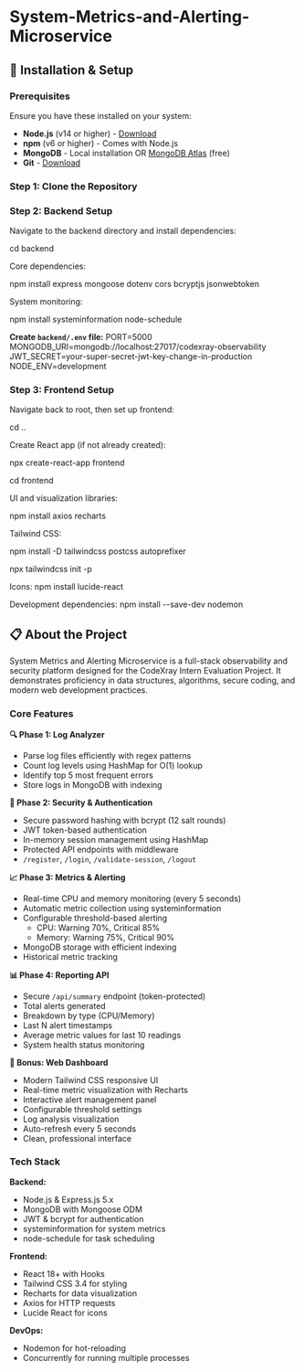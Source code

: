 # System-Metrics-and-Alerting-Microservice


## 🚀 Installation & Setup

### Prerequisites

Ensure you have these installed on your system:
- **Node.js** (v14 or higher) - [Download](https://nodejs.org/)
- **npm** (v6 or higher) - Comes with Node.js
- **MongoDB** - Local installation OR [MongoDB Atlas](https://www.mongodb.com/cloud/atlas) (free)
- **Git** - [Download](https://git-scm.com/)

### Step 1: Clone the Repository


### Step 2: Backend Setup

Navigate to the backend directory and install dependencies:

cd backend

Core dependencies:

npm install express mongoose dotenv cors bcryptjs jsonwebtoken

System monitoring:

npm install systeminformation node-schedule

**Create `backend/.env` file:**
PORT=5000
MONGODB_URI=mongodb://localhost:27017/codexray-observability
JWT_SECRET=your-super-secret-jwt-key-change-in-production
NODE_ENV=development

### Step 3: Frontend Setup

Navigate back to root, then set up frontend:

cd ..

Create React app (if not already created):

npx create-react-app frontend

cd frontend

UI and visualization libraries:

npm install axios recharts

Tailwind CSS:

npm install -D tailwindcss postcss autoprefixer

npx tailwindcss init -p

Icons:
npm install lucide-react

Development dependencies:
npm install --save-dev nodemon


## 📋 About the Project

System Metrics and Alerting Microservice is a full-stack observability and security platform designed for the CodeXray Intern Evaluation Project. It demonstrates proficiency in data structures, algorithms, secure coding, and modern web development practices.

### Core Features

**🔍 Phase 1: Log Analyzer**
- Parse log files efficiently with regex patterns
- Count log levels using HashMap for O(1) lookup
- Identify top 5 most frequent errors
- Store logs in MongoDB with indexing

**🔐 Phase 2: Security & Authentication**
- Secure password hashing with bcrypt (12 salt rounds)
- JWT token-based authentication
- In-memory session management using HashMap
- Protected API endpoints with middleware
- `/register`, `/login`, `/validate-session`, `/logout`

**📈 Phase 3: Metrics & Alerting**
- Real-time CPU and memory monitoring (every 5 seconds)
- Automatic metric collection using systeminformation
- Configurable threshold-based alerting
  - CPU: Warning 70%, Critical 85%
  - Memory: Warning 75%, Critical 90%
- MongoDB storage with efficient indexing
- Historical metric tracking

**📊 Phase 4: Reporting API**
- Secure `/api/summary` endpoint (token-protected)
- Total alerts generated
- Breakdown by type (CPU/Memory)
- Last N alert timestamps
- Average metric values for last 10 readings
- System health status monitoring

**🎨 Bonus: Web Dashboard**
- Modern Tailwind CSS responsive UI
- Real-time metric visualization with Recharts
- Interactive alert management panel
- Configurable threshold settings
- Log analysis visualization
- Auto-refresh every 5 seconds
- Clean, professional interface

### Tech Stack

**Backend:**
- Node.js & Express.js 5.x
- MongoDB with Mongoose ODM
- JWT & bcrypt for authentication
- systeminformation for system metrics
- node-schedule for task scheduling

**Frontend:**
- React 18+ with Hooks
- Tailwind CSS 3.4 for styling
- Recharts for data visualization
- Axios for HTTP requests
- Lucide React for icons

**DevOps:**
- Nodemon for hot-reloading
- Concurrently for running multiple processes
